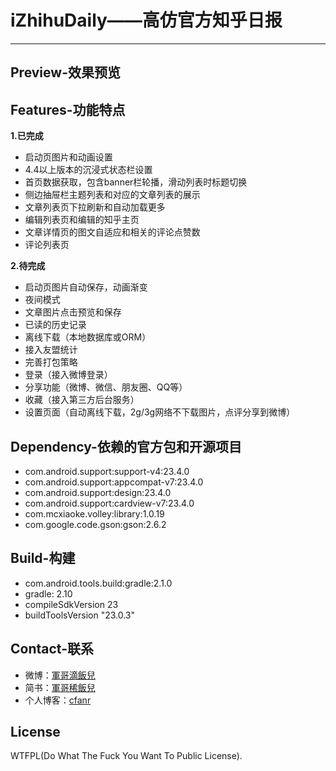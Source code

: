 # iZhihuDaily——高仿官方知乎日报
----------------------
## Preview-效果预览


## Features-功能特点
**1.已完成**
- 启动页图片和动画设置
- 4.4以上版本的沉浸式状态栏设置
- 首页数据获取，包含banner栏轮播，滑动列表时标题切换
- 侧边抽屉栏主题列表和对应的文章列表的展示
- 文章列表页下拉刷新和自动加载更多
- 编辑列表页和编辑的知乎主页
- 文章详情页的图文自适应和相关的评论点赞数
- 评论列表页

**2.待完成**
- 启动页图片自动保存，动画渐变
- 夜间模式
- 文章图片点击预览和保存
- 已读的历史记录
- 离线下载（本地数据库或ORM）
- 接入友盟统计
- 完善打包策略
- 登录（接入微博登录）
- 分享功能（微博、微信、朋友圈、QQ等）
- 收藏（接入第三方后台服务）
- 设置页面（自动离线下载，2g/3g网络不下载图片，点评分享到微博）

## Dependency-依赖的官方包和开源项目
- com.android.support:support-v4:23.4.0
- com.android.support:appcompat-v7:23.4.0
- com.android.support:design:23.4.0
- com.android.support:cardview-v7:23.4.0
- com.mcxiaoke.volley:library:1.0.19
- com.google.code.gson:gson:2.6.2


## Build-构建
- com.android.tools.build:gradle:2.1.0
- gradle: 2.10
- compileSdkVersion 23
- buildToolsVersion "23.0.3"

## Contact-联系
- 微博：[軍哥滴飯兒](http://weibo.com/cfanr)
- 简书：[軍哥稀飯兒](http://www.jianshu.com/users/134f7552aa7e/latest_articles)
- 个人博客：[cfanr](http://cfanr.cn/)

## License
WTFPL(Do What The Fuck You Want To Public License).